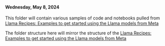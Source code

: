 #### Wednesday, May 8, 2024

This folder will contain various samples of code and notebooks pulled from [Llama Recipes: Examples to get started using the Llama models from Meta](https://github.com/meta-llama/llama-recipes)

The folder structure here will mirror the structure of the [Llama Recipes: Examples to get started using the Llama models from Meta](https://github.com/meta-llama/llama-recipes)